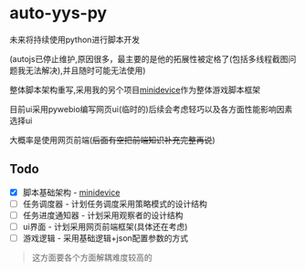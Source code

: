 # auto-yys-py
未来将持续使用python进行脚本开发

(autojs已停止维护,原因很多，最主要的是他的拓展性被定格了(包括多线程截图问题我无法解决),并且随时可能无法使用)

整体脚本架构重写,采用我的另个项目[minidevice](https://github.com/NakanoSanku/minidevice)作为整体游戏脚本框架

目前ui采用pywebio编写网页ui(临时的)后续会考虑轻巧以及各方面性能影响因素选择ui

大概率是使用网页前端(~~后面有空把前端知识补充完整再说~~)

## Todo
- [x] 脚本基础架构 - [minidevice](https://github.com/NakanoSanku/minidevice)
- [ ] 任务调度器 - 计划任务调度采用策略模式的设计结构
- [ ] 任务进度通知器 - 计划采用观察者的设计结构
- [ ] ui界面 - 计划采用网页前端框架(具体还在考虑)
- [ ] 游戏逻辑 - 采用基础逻辑+json配置参数的方式
  
> 这方面要各个方面解耦难度较高的


